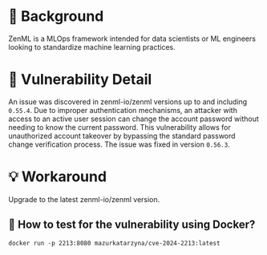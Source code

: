 # :mag_right: Background
ZenML is a MLOps framework intended for data scientists or ML engineers looking to standardize machine learning practices.

# :bug: Vulnerability Detail
An issue was discovered in zenml-io/zenml versions up to and including `0.55.4`. Due to improper authentication mechanisms, an attacker with access to an active user session can change the account password without needing to know the current password. This vulnerability allows for unauthorized account takeover by bypassing the standard password change verification process. The issue was fixed in version `0.56.3`.

# :bulb: Workaround
Upgrade to the latest zenml-io/zenml version.
 
## :whale: How to test for the vulnerability using Docker?

```
docker run -p 2213:8080 mazurkatarzyna/cve-2024-2213:latest
```
